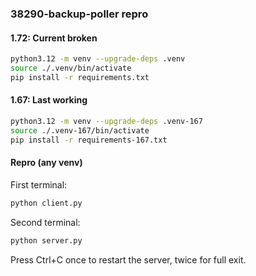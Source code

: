 ### 38290-backup-poller repro


#### 1.72: Current broken

```sh
python3.12 -m venv --upgrade-deps .venv
source ./.venv/bin/activate
pip install -r requirements.txt
```

#### 1.67: Last working

```sh
python3.12 -m venv --upgrade-deps .venv-167
source ./.venv-167/bin/activate
pip install -r requirements-167.txt
```

#### Repro (any venv)

First terminal:

```sh
python client.py
```

Second terminal:

```sh
python server.py
```

Press Ctrl+C once to restart the server, twice for full exit.

